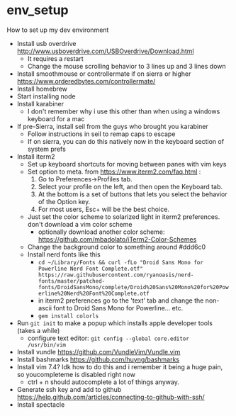 # env_setup
How to set up my dev environment

* Install usb overdrive http://www.usboverdrive.com/USBOverdrive/Download.html
  * It requires a restart
  * Change the mouse scrolling behavior to 3 lines up and 3 lines down
* Install smoothmouse or controllermate if on sierra or higher https://www.orderedbytes.com/controllermate/
* Install homebrew
* Start installing node 
* Install karabiner 
  * I don't remember why i use this other than when using a windows keyboard for a mac
* If pre-Sierra, install seil from the guys who brought you karabiner
  * Follow instructions in seil to remap caps to escape
  * If on sierra, you can do this natively now in the keyboard section of system prefs
* Install iterm2
  * Set up keyboard shortcuts for moving between panes with vim keys
  * Set option to meta. from https://www.iterm2.com/faq.html :
    1. Go to Preferences->Profiles tab. 
    2. Select your profile on the left, and then open the Keyboard tab. 
    3. At the bottom is a set of buttons that lets you select the behavior of the Option key. 
    4. For most users, Esc+ will be the best choice.
  * Just set the color scheme to solarized light in iterm2 preferences. don't download a vim color scheme
    * optionally download another color scheme:
      https://github.com/mbadolato/iTerm2-Color-Schemes
  * Change the background color to something around #ddd6c0
  * Install nerd fonts like this
    * `cd ~/Library/Fonts && curl -fLo "Droid Sans Mono for Powerline Nerd Font Complete.otf" https://raw.githubusercontent.com/ryanoasis/nerd-fonts/master/patched-fonts/DroidSansMono/complete/Droid%20Sans%20Mono%20for%20Powerline%20Nerd%20Font%20Complete.otf`
    * in iterm2 preferences go to the 'text' tab and change the non-ascii font to Droid Sans Mono for Powerline... etc.
    * `gem install colorls` 
* Run `git init` to make a popup which installs apple developer tools (takes a while)
  * configure text editor: `git config --global core.editor /usr/bin/vim`
* Install vundle https://github.com/VundleVim/Vundle.vim
* Install bashmarks https://github.com/huyng/bashmarks
* Install vim 7.4? Idk how to do this and i remember it being a huge pain, so youcompleteme is disabled right now
  * ctrl + n should autocomplete a lot of things anyway.
* Generate ssh key and add to github https://help.github.com/articles/connecting-to-github-with-ssh/
* Install spectacle
